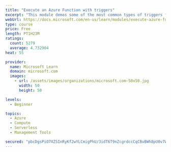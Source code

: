 ```yaml
---
title: "Execute an Azure Function with triggers"
excerpt: "This module demos some of the most common types of triggers for executing Azure Functions and how to configure them to execute your logic."
webUrl: https://docs.microsoft.com/en-us/learn/modules/execute-azure-function-with-triggers/
type: course
price: Free
length: PT1H23M
ratings:
  count: 5279
  average: 4.732904
heat: 55

provider:
  name: Microsoft Learn
  domain: microsoft.com
  images:
    - url: /assets/images/organizations/microsoft.com-50x50.jpg
      width: 50
      height: 50

levels:
  - Beginner

topics:
  - Azure
  - Compute
  - Serverless
  - Management Tools

secured: "pbcDgsPiO7XZSInRyKf2wYLCmigPhU/3idT6T9nZcgrdccCqCBvBWh8pU0v7WhuVfq2LpoIHudGPbyVe0b3RxwZWPGEtn4q/Dmw38jUank172y0KXsvl+HaTyszp1x5H8eImh/rsHA4RHKVPrRNMZfYIbDOW/8E7JZ/x0B9zYHM++TmWO0DuM6CtM5fObVyqqpXcIXV0vQKcX0Dfccy2BzQrQgUPYKQ0oUFR1GZ9x9Uc9cnR85XxRotrk+w1QSM09KwPsZQD85lEE74Qs+uj7NKXBQKcJjVVarFwVcXxBSU2rHiTt0NXsX5PfFzJ9783mKXfAg1739ak8H5qSOMxVuEl4g1W1kPnNPPQMvLJB8OCOBZ/Vu0WlqjrxRjpIJdfkqNAAglKJb999NYEgOPfQrWZ0tPPg66qBAXwAv5ycoc=;EJBBrzewlShNgw+lWsRSuw=="
---
```


